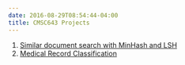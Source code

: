```yaml
---
date: 2016-08-29T08:54:44-04:00
title: CMSC643 Projects
---
```


1. [Similar document search with MinHash and LSH](project_1/)  
2. [Medical Record Classification](project_2/)
